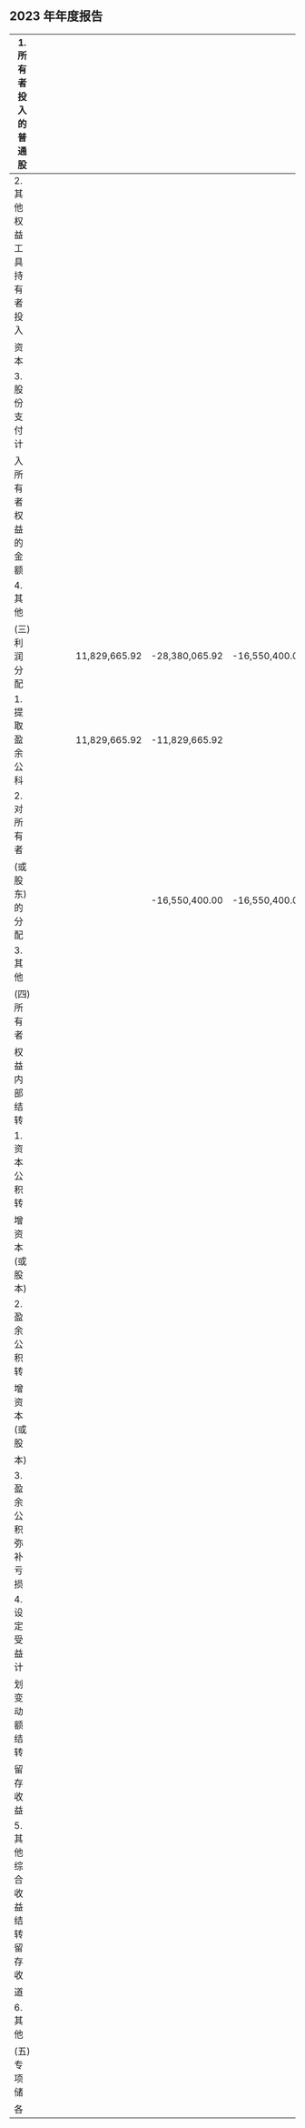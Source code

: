 ## 2023 年年度报告

| 1. 所有者投入<br>的普通股   |  |  |  |  |               |                |                |
|--------------------|--|--|--|--|---------------|----------------|----------------|
| 2. 其他权益工<br>具持有者投入 |  |  |  |  |               |                |                |
| 资本                 |  |  |  |  |               |                |                |
| 3. 股份支付计           |  |  |  |  |               |                |                |
| 入所有者权益<br>的金额      |  |  |  |  |               |                |                |
| 4. 其他              |  |  |  |  |               |                |                |
| (三)利润分<br>配        |  |  |  |  | 11,829,665.92 | -28,380,065.92 | -16,550,400.00 |
| 1. 提取盈余公<br>科      |  |  |  |  | 11,829,665.92 | -11,829,665.92 |                |
| 2. 对所有者            |  |  |  |  |               |                |                |
| (或股东)的<br>分配       |  |  |  |  |               | -16,550,400.00 | -16,550,400.00 |
| 3. 其他              |  |  |  |  |               |                |                |
| (四)所有者             |  |  |  |  |               |                |                |
| 权益内部结转             |  |  |  |  |               |                |                |
| 1. 资本公积转           |  |  |  |  |               |                |                |
| 增资本(或股<br>本)       |  |  |  |  |               |                |                |
| 2. 盈余公积转           |  |  |  |  |               |                |                |
| 增资本(或股             |  |  |  |  |               |                |                |
| 本)                 |  |  |  |  |               |                |                |
| 3. 盈余公积弥<br>补亏损    |  |  |  |  |               |                |                |
| 4. 设定受益计           |  |  |  |  |               |                |                |
| 划变动额结转             |  |  |  |  |               |                |                |
| 留存收益               |  |  |  |  |               |                |                |
| 5. 其他综合收<br>益结转留存收 |  |  |  |  |               |                |                |
| 道                  |  |  |  |  |               |                |                |
| 6. 其他              |  |  |  |  |               |                |                |
| (五)专项储             |  |  |  |  |               |                |                |
| 各                  |  |  |  |  |               |                |                |